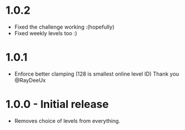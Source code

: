 # 1.0.2
- Fixed the challenge working :(hopefully)
- Fixed weekly levels too :)
# 1.0.1 
- Enforce better clamping (128 is smallest online level ID) Thank you @RayDeeUx
# 1.0.0 - Initial release
- Removes choice of levels from everything.
